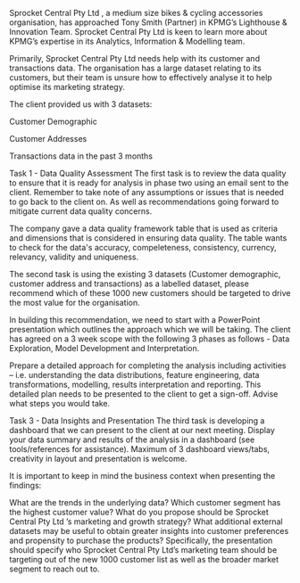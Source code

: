 Sprocket Central Pty Ltd , a medium size bikes & cycling accessories organisation, has approached Tony Smith (Partner) in KPMG’s Lighthouse & Innovation Team. Sprocket Central Pty Ltd is keen to learn more about KPMG’s expertise in its Analytics, Information & Modelling team.

Primarily, Sprocket Central Pty Ltd needs help with its customer and transactions data. The organisation has a large dataset relating to its customers, but their team is unsure how to effectively analyse it to help optimise its marketing strategy.

The client provided us with 3 datasets:

Customer Demographic

Customer Addresses

Transactions data in the past 3 months

Task 1 - Data Quality Assessment
The first task is to review the data quality to ensure that it is ready for analysis in phase two using an email sent to the client. Remember to take note of any assumptions or issues that is needed to go back to the client on. As well as recommendations going forward to mitigate current data quality concerns.

The company gave a data quality framework table that is used as criteria and dimensions that is considered in ensuring data quality. The table wants to check for the data's accuracy, compeleteness, consistency, currency, relevancy, validity and uniqueness.


The second task is using the existing 3 datasets (Customer demographic, customer address and transactions) as a labelled dataset, please recommend which of these 1000 new customers should be targeted to drive the most value for the organisation.

In building this recommendation, we need to start with a PowerPoint presentation which outlines the approach which we will be taking. The client has agreed on a 3 week scope with the following 3 phases as follows - Data Exploration, Model Development and Interpretation.

Prepare a detailed approach for completing the analysis including activities – i.e. understanding the data distributions, feature engineering, data transformations, modelling, results interpretation and reporting. This detailed plan needs to be presented to the client to get a sign-off. Advise what steps you would take.

Task 3 - Data Insights and Presentation
The third task is developing a dashboard that we can present to the client at our next meeting. Display your data summary and results of the analysis in a dashboard (see tools/references for assistance). Maximum of 3 dashboard views/tabs, creativity in layout and presentation is welcome.

It is important to keep in mind the business context when presenting the findings:

What are the trends in the underlying data?
Which customer segment has the highest customer value?
What do you propose should be Sprocket Central Pty Ltd ’s marketing and growth strategy?
What additional external datasets may be useful to obtain greater insights into customer preferences and propensity to purchase the products?
Specifically, the presentation should specify who Sprocket Central Pty Ltd’s marketing team should be targeting out of the new 1000 customer list as well as the broader market segment to reach out to.
